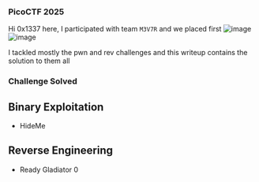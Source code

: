 <h3> PicoCTF 2025 </h3>

Hi 0x1337 here, I participated with team `M3V7R` and we placed first 
![image](https://github.com/user-attachments/assets/365896bd-7924-42c1-950b-bd22d3e8845b)
![image](https://github.com/user-attachments/assets/a5701d5b-a8de-42c8-97f6-67249b04812a)

I tackled mostly the pwn and rev challenges and this writeup contains the solution to them all

<h3> Challenge Solved </h3>

## Binary Exploitation
- HideMe

## Reverse Engineering
- Ready Gladiator 0
